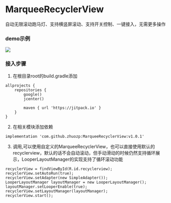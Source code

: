# MarqueeRecyclerView
自动无限滚动跑马灯、支持横竖屏滚动、支持开关控制、一键接入，无需更多操作

### demo示例
![](https://github.com/zhuozp/MarqueeRecyclerView/blob/master/images/device-2020-03-18-192611.gif)

### 接入步骤

1. 在根目录root的build.gradle添加
```
allprojects {
    repositories {
        google()
        jcenter()

        maven { url 'https://jitpack.io' }
    }
}
```

2. 在相关模块添加依赖
```
implementation 'com.github.zhuozp:MarqueeRecyclerView:v1.0.1'
```

3. 调用,可以使用自定义的MarqueeRecyclerView，也可以直接使用默认的recyclerview，默认的话不会自动滚动，但手动滑动的时候仍然支持循环展示，LooperLayoutManager的实现支持了循环滚动功能
```
recyclerView = findViewById(R.id.recyclerview);
recyclerView.setAutoRun(true);
recyclerView.setAdapter(new SimpleAdapter());
LooperLayoutManager layoutManager = new LooperLayoutManager();
layoutManager.setLooperEnable(true);
recyclerView.setLayoutManager(layoutManager);
recyclerView.start();
```
